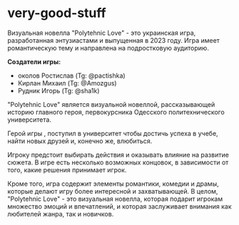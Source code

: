 # very-good-stuff
Визуальная новелла "Polytehnic Love" - это украинская игра, разработанная энтузиастами и выпущенная в 2023 году. Игра имеет романтическую тему и направлена на подростковую аудиторию.

**Создатели игры:**
* околов Ростислав (Tg: @pactishka)
* Кирлан Михаил (Tg: @Amozgus)
* Рудник Игорь (Tg: @sha1k)

"Polytehnic Love" является визуальной новеллой, рассказывающей историю главного героя, первокурсника Одесского политехнического университета.

Герой игры , поступил в университет чтобы достичь успеха в учебе, найти новых друзей и, конечно же, влюбиться.

Игроку предстоит выбирать действия и оказывать влияние на развитие сюжета. В игре есть несколько возможных концовок, в зависимости от того, какие решения принимает игрок.

Кроме того, игра содержит элементы романтики, комедии и драмы, которые делают игру более интересной и захватывающей.
В целом, "Polytehnic Love" - это визуальная новелла, которая подарит игрокам множество эмоций и впечатлений, и которая заслуживает внимания как любителей жанра, так и новичков.
